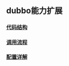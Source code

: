 ## dubbo能力扩展

#### [代码结构](https://cn.dubbo.apache.org/zh-cn/overview/mannual/java-sdk/reference-manual/architecture/code-architecture/)
#### [调用流程](https://cn.dubbo.apache.org/zh-cn/overview/mannual/java-sdk/reference-manual/architecture/service-invocation/)
#### [配置详解](https://cn.dubbo.apache.org/zh-cn/overview/mannual/java-sdk/reference-manual/config/properties/)

